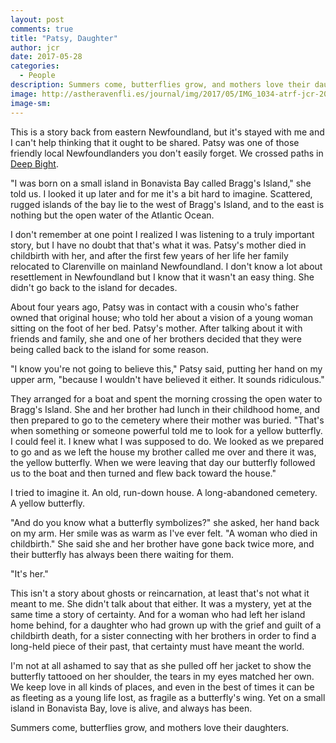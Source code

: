 ```yaml
---
layout: post
comments: true
title: "Patsy, Daughter"
author: jcr
date: 2017-05-28
categories:
  - People
description: Summers come, butterflies grow, and mothers love their daughters.
image: http://astheravenfli.es/journal/img/2017/05/IMG_1034-atrf-jcr-2000-web.jpg
image-sm:
---
```


This is a story back from eastern Newfoundland, but it's stayed with me and I can't help thinking that it ought to be shared. Patsy was one of those friendly local Newfoundlanders you don't easily forget. We crossed paths in <a href="http://astheravenfli.es/journal/2017/05/06/day-006/">Deep Bight</a>.

"I was born on a small island in Bonavista Bay called Bragg's Island," she told us. I looked it up later and for me it's a bit hard to imagine. Scattered, rugged islands of the bay lie to the west of Bragg's Island, and to the east is nothing but the open water of the Atlantic Ocean.

I don't remember at one point I realized I was listening to a truly important story, but I have no doubt that that's what it was. Patsy's mother died in childbirth with her, and after the first few years of her life her family relocated to Clarenville on mainland Newfoundland. I don't know a lot about resettlement in Newfoundland but I know that it wasn't an easy thing. She didn't go back to the island for decades.

About four years ago, Patsy was in contact with a cousin who's father owned that original house; who told her about a vision of a young woman sitting on the foot of her bed. Patsy's mother. After talking about it with friends and family, she and one of her brothers decided that they were being called back to the island for some reason.

"I know you're not going to believe this," Patsy said, putting her hand on my upper arm, "because I wouldn't have believed it either. It sounds ridiculous."

They arranged for a boat and spent the morning crossing the open water to Bragg's Island. She and her brother had lunch in their childhood home, and then prepared to go to the cemetery where their mother was buried. "That's when something or someone powerful told me to look for a yellow butterfly. I could feel it. I knew what I was supposed to do. We looked as we prepared to go and as we left the house my brother called me over and there it was, the yellow butterfly. When we were leaving that day our butterfly followed us to the boat and then turned and flew back toward the house."

I tried to imagine it. An old, run-down house. A long-abandoned cemetery. A yellow butterfly.

"And do you know what a butterfly symbolizes?" she asked, her hand back on my arm. Her smile was as warm as I've ever felt. "A woman who died in childbirth." She said she and her brother have gone back twice more, and their butterfly has always been there waiting for them.

"It's her."

This isn't a story about ghosts or reincarnation, at least that's not what it meant to me. She didn't talk about that either. It was a mystery, yet at the same time a story of certainty. And for a woman who had left her island home behind, for a daughter who had grown up with the grief and guilt of a childbirth death, for a sister connecting with her brothers in order to find a long-held piece of their past, that certainty must have meant the world. 

I'm not at all ashamed to say that as she pulled off her jacket to show the butterfly tattooed on her shoulder, the tears in my eyes matched her own. We keep love in all kinds of places, and even in the best of times it can be as fleeting as a young life lost, as fragile as a butterfly's wing. Yet on a small island in Bonavista Bay, love is alive, and always has been.

Summers come, butterflies grow, and mothers love their daughters.